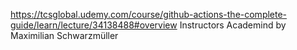 https://tcsglobal.udemy.com/course/github-actions-the-complete-guide/learn/lecture/34138488#overview
Instructors
Academind by Maximilian Schwarzmüller

